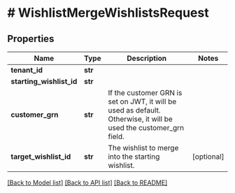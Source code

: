 # # WishlistMergeWishlistsRequest


## Properties 


Name | Type | Description | Notes
------------ | ------------- | ------------- | -------------
**tenant_id**| **str** |   |
**starting_wishlist_id**| **str** |   |
**customer_grn**| **str** | If the customer GRN is set on JWT, it will be used as default. Otherwise, it will be used the customer_grn field.  |
**target_wishlist_id**| **str** | The wishlist to merge into the starting wishlist.  | [optional]


[[Back to Model list]](../../README.md#models) [[Back to API list]](../../README.md#endpoints) [[Back to README]](../../README.md)

